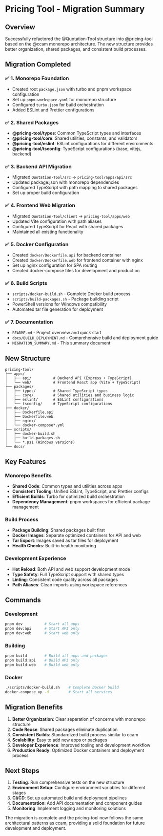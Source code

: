 # Pricing Tool - Migration Summary

## Overview

Successfully refactored the @Quotation-Tool structure into @pricing-tool based on the @ccam monorepo architecture. The new structure provides better organization, shared packages, and consistent build processes.

## Migration Completed

### ✅ 1. Monorepo Foundation
- Created root `package.json` with turbo and pnpm workspace configuration
- Set up `pnpm-workspace.yaml` for monorepo structure
- Configured `turbo.json` for build orchestration
- Added ESLint and Prettier configurations

### ✅ 2. Shared Packages
- **@pricing-tool/types**: Common TypeScript types and interfaces
- **@pricing-tool/core**: Shared utilities, constants, and validators
- **@pricing-tool/eslint**: ESLint configurations for different environments
- **@pricing-tool/tsconfig**: TypeScript configurations (base, vitejs, backend)

### ✅ 3. Backend API Migration
- Migrated `Quotation-Tool/src` → `pricing-tool/apps/api/src`
- Updated package.json with monorepo dependencies
- Configured TypeScript with path mapping to shared packages
- Set up proper build configuration

### ✅ 4. Frontend Web Migration
- Migrated `Quotation-Tool/client` → `pricing-tool/apps/web`
- Updated Vite configuration with path aliases
- Configured TypeScript for React with shared packages
- Maintained all existing functionality

### ✅ 5. Docker Configuration
- Created `docker/Dockerfile.api` for backend container
- Created `docker/Dockerfile.web` for frontend container with nginx
- Set up nginx configuration for SPA routing
- Created docker-compose files for development and production

### ✅ 6. Build Scripts
- `scripts/docker-build.sh` - Complete Docker build process
- `scripts/build-packages.sh` - Package building script
- PowerShell versions for Windows compatibility
- Automated tar file generation for deployment

### ✅ 7. Documentation
- `README.md` - Project overview and quick start
- `docs/BUILD_DEPLOYMENT.md` - Comprehensive build and deployment guide
- `MIGRATION_SUMMARY.md` - This summary document

## New Structure

```
pricing-tool/
├── apps/
│   ├── api/          # Backend API (Express + TypeScript)
│   └── web/          # Frontend React app (Vite + TypeScript)
├── packages/
│   ├── types/        # Shared TypeScript types
│   ├── core/         # Shared utilities and business logic
│   ├── eslint/       # ESLint configurations
│   └── tsconfig/     # TypeScript configurations
├── docker/
│   ├── Dockerfile.api
│   ├── Dockerfile.web
│   ├── nginx/
│   └── docker-compose*.yml
├── scripts/
│   ├── docker-build.sh
│   ├── build-packages.sh
│   └── *.ps1 (Windows versions)
└── docs/
```

## Key Features

### Monorepo Benefits
- **Shared Code**: Common types and utilities across apps
- **Consistent Tooling**: Unified ESLint, TypeScript, and Prettier configs
- **Efficient Builds**: Turbo for optimized build orchestration
- **Dependency Management**: pnpm workspaces for efficient package management

### Build Process
- **Package Building**: Shared packages built first
- **Docker Images**: Separate optimized containers for API and web
- **Tar Export**: Images saved as tar files for deployment
- **Health Checks**: Built-in health monitoring

### Development Experience
- **Hot Reload**: Both API and web support development mode
- **Type Safety**: Full TypeScript support with shared types
- **Linting**: Consistent code quality across all packages
- **Path Aliases**: Clean imports using workspace references

## Commands

### Development
```bash
pnpm dev          # Start all apps
pnpm dev:api      # Start API only
pnpm dev:web      # Start web only
```

### Building
```bash
pnpm build        # Build all apps and packages
pnpm build:api    # Build API only
pnpm build:web    # Build web only
```

### Docker
```bash
./scripts/docker-build.sh    # Complete Docker build
docker-compose up -d         # Start all services
```

## Migration Benefits

1. **Better Organization**: Clear separation of concerns with monorepo structure
2. **Code Reuse**: Shared packages eliminate duplication
3. **Consistent Builds**: Standardized build process similar to ccam
4. **Scalability**: Easy to add new apps or packages
5. **Developer Experience**: Improved tooling and development workflow
6. **Production Ready**: Optimized Docker containers and deployment process

## Next Steps

1. **Testing**: Run comprehensive tests on the new structure
2. **Environment Setup**: Configure environment variables for different stages
3. **CI/CD**: Set up automated build and deployment pipelines
4. **Documentation**: Add API documentation and component guides
5. **Monitoring**: Implement logging and monitoring solutions

The migration is complete and the pricing-tool now follows the same architectural patterns as ccam, providing a solid foundation for future development and deployment.
